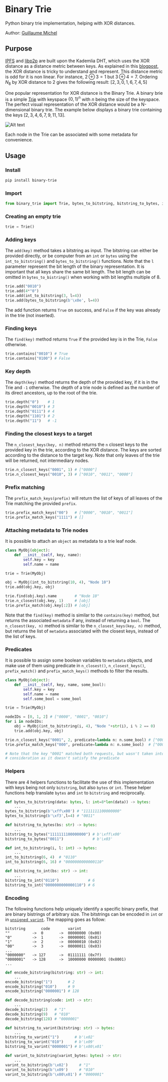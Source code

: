 # Binary Trie

Python binary trie implementation, helping with XOR distances.

Author: [Guillaume Michel](https://github.com/guillaumemichel)

## Purpose

[IPFS](https://ipfs.network) and [libp2p](https://libp2p.io/) are built upon the Kademlia DHT, which uses the XOR distance as a distance metric between keys. As explained in this [blogpost](https://metaquestions.me/2014/08/01/shortest-distance-between-two-points-is-not-always-a-straight-line/), the XOR distance is tricky to understand and represent. This distance metric is odd for it is non linear.
For instance, $2 \oplus 3 = 1$ but $3 \oplus 4 = 7$. Ordering $N_8$ by XOR distance to 2 gives the following result: $[2,3,0,1,6,7,4,5]$

One popular representation for XOR distance is the Binary Trie. A binary brie is a simple [Trie](https://en.wikipedia.org/wiki/Trie) with keyspace $\lbrace0,1\rbrace^n$ with $n$ being the size of the keyspace. The perfect visual representation of the XOR distance would be a N-dimensional binary trie. The example below displays a binary trie containing the keys $[2,3,4,6,7,9,11,13]$.

![Alt text](./resources/trie.svg)

Each node in the Trie can be associated with some metadata for convenience.

## Usage

### Install

```bash
pip install binary-trie
```

### Import

```python
from binary_trie import Trie, bytes_to_bitstring, bitstring_to_bytes, int_to_bitstring, bitstring_to_int
```

### Creating an empty trie
```python
trie = Trie()
```
### Adding keys
The `add(key)` method takes a bitstring as input. The bitstring can either be provided directly, or be computer from an `int` or `bytes` using the `int_to_bitstring()` and `bytes_to_bitstring()` functions. Note that the `l` parameter represent the bit length of the binary representation. It is important that all keys share the same bit length. The bit length can be omitted in `bytes_to_bistring()` when working with bit lengths multiple of 8.
```python
trie.add("0010")
trie.add(4*"0")
trie.add(int_to_bitstring(3, l=4))
trie.add(bytes_to_bitstring(b'\x0e', l=4))
```
The add function returns `True` on success, and `False` if the key was already in the trie (not inserted).

### Finding keys
The `find(key)` method returns `True` if the provided key is in the Trie, `False` otherwise.
```python
trie.contains("0010") # True
trie.contains("0100") # False
```

### Key depth
The `depth(key)` method returns the depth of the provided key, if it is in the Trie and `-1` otherwise. The depth of a trie node is defined as the number of its direct ancestors, up to the root of the trie.
```python
trie.depth("0")    # 1
trie.depth("0010") # 3
trie.depth("0111") # 4
trie.depth("1101") # 2
trie.depth("11")   # -1
```

### Finding the closest keys to a target
The `n_closest_keys(key, n)` method returns the `n` closest keys to the provided key in the trie, according to the XOR distance. The keys are sorted according to the distance to the target key. Note that only leaves of the trie will be returned, not intermediary nodes.
```python
trie.n_closest_keys("0001", 1) # ["0000"]
trie.n_closest_keys("0010", 3) # ["0010", "0011", "0000"]
```

### Prefix matching

The `prefix_match_keys(prefix)` will return the list of keys of all leaves of the Trie matching the provided `prefix`.

```python
trie.prefix_match_keys("00")   # ["0000", "0010", "0011"]
trie.prefix_match_keys("1111") # []
```

### Attaching metadata to Trie nodes

It is possible to attach an `object` as metadata to a trie leaf node.

```python
class MyObj(object):
    def __init__(self, key, name):
        self.key = key
        self.name = name

trie = Trie(MyObj)

obj = MyObj(int_to_bitstring(10, 4), "Node 10")
trie.add(obj.key, obj)

trie.find(obj.key).name        # "Node 10"
trie.n_closest(obj.key, 1)     # [obj]
trie.prefix_match(obj.key[:2]) # [obj]
```
Note that the `find(key)` method is similar to the `contains(key)` method, but returns the associated `metadata` if any, instead of returning a `bool`.
The `n_closest(key, n)` method is similar to the `n_closest_keys(key, n)` method, but returns the list of `metadata` associated with the closest keys, instead of the list of keys.


### Predicates

It is possible to assign some boolean variables to `metadata` objects, and make use of them using predicate in `n_closest()`, `n_closest_keys()`, `prefix_match()` and `prefix_match_keys()` methods to filter the results.

```python
class MyObj(object):
    def __init__(self, key, name, some_bool):
        self.key = key
        self.name = name
        self.some_bool = some_bool

trie = Trie(MyObj)

nodeIDs = [0, 1, 2] # ["0000", "0001", "0010"]
for i in nodeIDs:
    obj = MyObj(int_to_bitstring(i, 4), "Node "+str(i), i % 2 == 0)
    trie.add(obj.key, obj)

trie.n_closest_keys("0001", 2, predicate=lambda n: n.some_bool) # ["0000", "0010"] 
trie.prefix_match_keys("000", predicate=lambda n: n.some_bool)  # ["0000"]

# Note that the key "0001" matched both requests, but wasn't taken into
# consideration as it doesn't satisfy the predicate
```


### Helpers

There are 4 helpers functions to facilitate the use of this implementation with keys being not only `bitstring`, but also `bytes` or `int`. These helper functions help translate `bytes` and `int` to `bitstring` and reciprocally.
```python
def bytes_to_bitstring(data: bytes, l: int=8*len(data)) -> bytes:
    ...
bytes_to_bitstring(b'\xff\x00') # "1111111100000000"
bytes_to_bitstring(b'\xf3',l=4) # "0011"

def bitstring_to_bytes(bs: str) -> bytes:
    ...
bitstring_to_bytes("1111111100000000") # b'\xff\x00'
bitstring_to_bytes("0011")             # b'\x03'

def int_to_bitstring(i, l: int) -> bytes:
    ...
int_to_bitstring(6, 4)  # "0110"
int_to_bitstring(6, 16) # "0000000000000110"

def bitstring_to_int(bs: str) -> int:
    ...
bitstring_to_int("0110")             # 6
bitstring_to_int("0000000000000110") # 6
```

### Encoding

The following functions help uniquely identify a specific binary prefix, that are binary bistrings of arbitrary size. The bitstrings can be encoded in `int` or in [`unsigned varint`](https://github.com/multiformats/unsigned-varint). The mapping goes as follow:
```
bitstring       code        varint
""          ->  0       ->  00000000 (0x00)
"0"         ->  1       ->  00000001 (0x01)
"1"         ->  2       ->  00000010 (0x02)
"00"        ->  3       ->  00000011 (0x03)
...
"0000000"   -> 127      ->  01111111 (0x7f)
"0000001"   -> 128      ->  10000000 00000001 (0x8001)
...
```

```python
def encode_bitstring(bitstring: str) -> int:
    ...
encode_bitstring("1")       # 2
encode_bitstring("010")     # 9
encode_bitstring("0000001") # 128

def decode_bitstring(code: int) -> str:
    ...
decode_bitstring(2)   # "1"
decode_bitstring(9)   # "010"
decode_bitstring(128) # "0000001"

def bitstring_to_varint(bitstring: str) -> bytes:
    ...
bitstring_to_varint("1")       # b'\x02'
bitstring_to_varint("010")     # b'\x09'
bitstring_to_varint("0000001") # b'\x80\x01'

def varint_to_bitstring(varint_bytes: bytes) -> str:
    ...
varint_to_bitstring(b'\x02')     # "1"
varint_to_bitstring(b'\x09')     # "010"
varint_to_bitstring(b'\x80\x01') # "0000001"
```